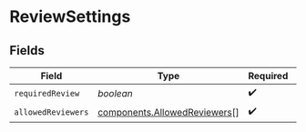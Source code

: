 # ReviewSettings


## Fields

| Field                                                                        | Type                                                                         | Required                                                                     | Description                                                                  |
| ---------------------------------------------------------------------------- | ---------------------------------------------------------------------------- | ---------------------------------------------------------------------------- | ---------------------------------------------------------------------------- |
| `requiredReview`                                                             | *boolean*                                                                    | :heavy_check_mark:                                                           | N/A                                                                          |
| `allowedReviewers`                                                           | [components.AllowedReviewers](../../models/components/allowedreviewers.md)[] | :heavy_check_mark:                                                           | N/A                                                                          |